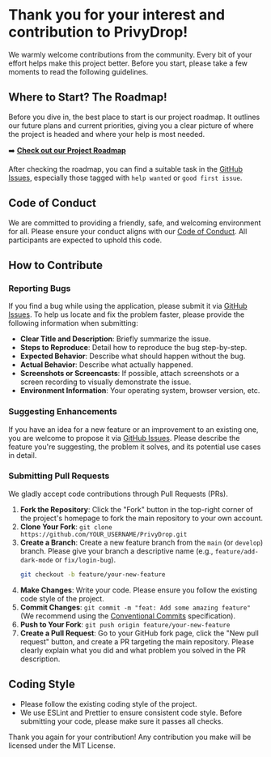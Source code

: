 # Thank you for your interest and contribution to PrivyDrop!

We warmly welcome contributions from the community. Every bit of your effort helps make this project better. Before you start, please take a few moments to read the following guidelines.

## Where to Start? The Roadmap!

Before you dive in, the best place to start is our project roadmap. It outlines our future plans and current priorities, giving you a clear picture of where the project is headed and where your help is most needed.

➡️ **[Check out our Project Roadmap](../ROADMAP.md)**

After checking the roadmap, you can find a suitable task in the [GitHub Issues](https://github.com/david-bai00/PrivyDrop/issues), especially those tagged with `help wanted` or `good first issue`.

## Code of Conduct

We are committed to providing a friendly, safe, and welcoming environment for all. Please ensure your conduct aligns with our [Code of Conduct](./CODE_OF_CONDUCT.md). All participants are expected to uphold this code.

## How to Contribute

### Reporting Bugs

If you find a bug while using the application, please submit it via [GitHub Issues](https://github.com/david-bai00/PrivyDrop/issues). To help us locate and fix the problem faster, please provide the following information when submitting:

-   **Clear Title and Description**: Briefly summarize the issue.
-   **Steps to Reproduce**: Detail how to reproduce the bug step-by-step.
-   **Expected Behavior**: Describe what should happen without the bug.
-   **Actual Behavior**: Describe what actually happened.
-   **Screenshots or Screencasts**: If possible, attach screenshots or a screen recording to visually demonstrate the issue.
-   **Environment Information**: Your operating system, browser version, etc.

### Suggesting Enhancements

If you have an idea for a new feature or an improvement to an existing one, you are welcome to propose it via [GitHub Issues](https://github.com/david-bai00/PrivyDrop/issues). Please describe the feature you're suggesting, the problem it solves, and its potential use cases in detail.

### Submitting Pull Requests

We gladly accept code contributions through Pull Requests (PRs).

1.  **Fork the Repository**: Click the "Fork" button in the top-right corner of the project's homepage to fork the main repository to your own account.
2.  **Clone Your Fork**: `git clone https://github.com/YOUR_USERNAME/PrivyDrop.git`
3.  **Create a Branch**: Create a new feature branch from the `main` (or `develop`) branch. Please give your branch a descriptive name (e.g., `feature/add-dark-mode` or `fix/login-bug`).
    ```bash
    git checkout -b feature/your-new-feature
    ```
4.  **Make Changes**: Write your code. Please ensure you follow the existing code style of the project.
5.  **Commit Changes**: `git commit -m "feat: Add some amazing feature"` (We recommend using the [Conventional Commits](https://www.conventionalcommits.org/) specification).
6.  **Push to Your Fork**: `git push origin feature/your-new-feature`
7.  **Create a Pull Request**: Go to your GitHub fork page, click the "New pull request" button, and create a PR targeting the main repository. Please clearly explain what you did and what problem you solved in the PR description.

## Coding Style

-   Please follow the existing coding style of the project.
-   We use ESLint and Prettier to ensure consistent code style. Before submitting your code, please make sure it passes all checks.

Thank you again for your contribution! Any contribution you make will be licensed under the MIT License. 